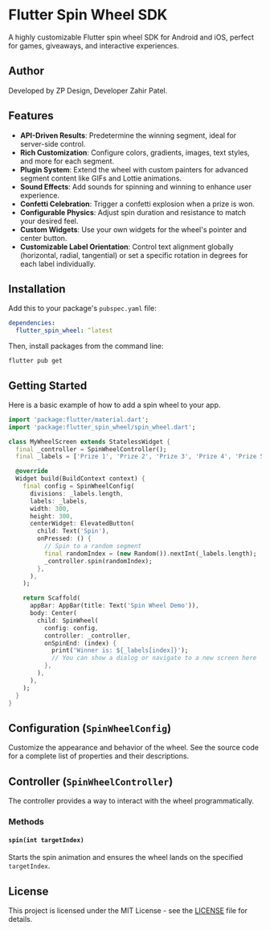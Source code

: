 # Flutter Spin Wheel SDK

A highly customizable Flutter spin wheel SDK for Android and iOS, perfect for games, giveaways, and interactive experiences.

## Author

Developed by ZP Design, Developer Zahir Patel.

## Features

- **API-Driven Results**: Predetermine the winning segment, ideal for server-side control.
- **Rich Customization**: Configure colors, gradients, images, text styles, and more for each segment.
- **Plugin System**: Extend the wheel with custom painters for advanced segment content like GIFs and Lottie animations.
- **Sound Effects**: Add sounds for spinning and winning to enhance user experience.
- **Confetti Celebration**: Trigger a confetti explosion when a prize is won.
- **Configurable Physics**: Adjust spin duration and resistance to match your desired feel.
- **Custom Widgets**: Use your own widgets for the wheel's pointer and center button.
- **Customizable Label Orientation**: Control text alignment globally (horizontal, radial, tangential) or set a specific rotation in degrees for each label individually.

## Installation

Add this to your package's `pubspec.yaml` file:

```yaml
dependencies:
  flutter_spin_wheel: ^latest
```

Then, install packages from the command line:

```shell
flutter pub get
```

## Getting Started

Here is a basic example of how to add a spin wheel to your app.

```dart
import 'package:flutter/material.dart';
import 'package:flutter_spin_wheel/spin_wheel.dart';

class MyWheelScreen extends StatelessWidget {
  final _controller = SpinWheelController();
  final _labels = ['Prize 1', 'Prize 2', 'Prize 3', 'Prize 4', 'Prize 5', 'Prize 6'];

  @override
  Widget build(BuildContext context) {
    final config = SpinWheelConfig(
      divisions: _labels.length,
      labels: _labels,
      width: 300,
      height: 300,
      centerWidget: ElevatedButton(
        child: Text('Spin'),
        onPressed: () {
          // Spin to a random segment
          final randomIndex = (new Random()).nextInt(_labels.length);
          _controller.spin(randomIndex);
        },
      ),
    );

    return Scaffold(
      appBar: AppBar(title: Text('Spin Wheel Demo')),
      body: Center(
        child: SpinWheel(
          config: config,
          controller: _controller,
          onSpinEnd: (index) {
            print('Winner is: ${_labels[index]}');
            // You can show a dialog or navigate to a new screen here
          },
        ),
      ),
    );
  }
}
```

## Configuration (`SpinWheelConfig`)

Customize the appearance and behavior of the wheel. See the source code for a complete list of properties and their descriptions.

## Controller (`SpinWheelController`)

The controller provides a way to interact with the wheel programmatically.

### Methods

#### `spin(int targetIndex)`
Starts the spin animation and ensures the wheel lands on the specified `targetIndex`.

## License

This project is licensed under the MIT License - see the [LICENSE](LICENSE) file for details.
